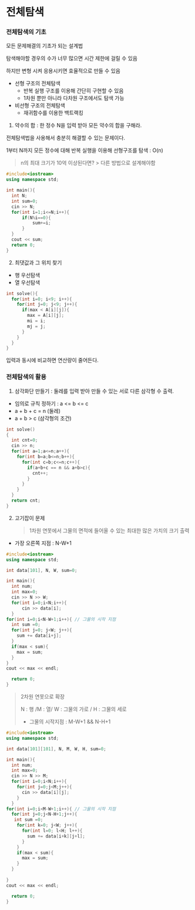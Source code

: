 # 전체탐색

### 전체탐색의 기초

모든 문제해결의 기초가 되는 설계법

탐색해야할 경우의 수가 너무 많으면 시간 제한에 걸릴 수 있음

하지만 변형 시켜 응용시키면 효율적으로 만들 수 있음

- 선형 구조의 전체탐색
  - 반복 실행 구조를 이용해 간단히 구현할 수 있음
  - 1차원 뿐만 아니라 다차원 구조에서도 탐색 가능
- 비선형 구조의 전체탐색
  - 재귀함수를 이용한 백트랙킹



1. 약수의 합 : 한 정수 N을 입력 받아 모든 약수의 합을 구해라.

전체탐색법을 사용해서 충분히 해결할 수 있는 문제이다.

1부터 N까지 모든 정수에 대해 반복 실행을 이용해 선형구조를 탐색 : O(n)

> n의 최대 크기가 10억 이상된다면? > 다른 방법으로 설계해야함

```c++
#include<iostream>
using namespace std;

int main(){
  int N;
  int sum=0;
  cin >> N;
  for(int i=1;i<=N;i++){
      if(N%i==0){
          sum+=i;
      }
  }
  cout << sum;
  return 0;
}
```

2. 최댓값과 그 위치 찾기

- 행 우선탐색 
- 열 우선탐색

```c++
int solve(){
  for(int i=0; i<9; i++){
    for(int j=0; j<9; j++){
      if(max < A[i][j]){
        max = A[i][j];
        mi = i;
        mj = j;
      }
    }
  }
}
```

입력과 동시에 비교하면 연산량이 줄어든다.



### 전체탐색의 활용

1. 삼각화단 만들기 : 둘레를 입력 받아 만들 수 있는 서로 다른 삼각형 수 출력.

- 임의로 규칙 정하기 : a <= b <= c
- a + b + c = n (둘레)
- a + b > c (삼각형의 조건)

```c++
int solve()
{
  int cnt=0;
  cin >> n;
  for(int a=1;a<=n;a++){
    for(int b=a;b<=n;b++){
      for(int c=b;c<=n;c++){
        if(a+b+c == n && a+b>c){
          cnt++;
        }
      }
    }
  }
  return cnt;
}
```

2. 고기잡이 문제 

   > 1차원 연못에서 그물의 면적에 들어올 수 있는 최대한 많은 가치의 크기 출력

- 가장 오른쪽 지점 : N-W+1

```c++
#include<iostream>
using namespace std;

int data[101], N, W, sum=0;

int main(){
  int num;
  int max=0;
  cin >> N >> W;
  for(int i=0;i<N;i++){
      cin >> data[i];
  }
for(int i=0;i<N-W+1;i++){ // 그물의 시작 지점
  int sum =0;
  for(int j=0; j<W; j++){
    sum += data[i+j];
  }
  if(max < sum){
    max = sum;
  }
} 
cout << max << endl;

  return 0;
}
```

> 2차원 연못으로 확장
>
> N : 행 /M : 열/ W : 그물의 가로 / H : 그물의 세로
>
> - 그물의 시작지점 : M-W+1 && N-H+1

```c++
#include<iostream>
using namespace std;

int data[101][101], N, M, W, H, sum=0;

int main(){
  int num;
  int max=0;
  cin >> N >> M;
  for(int i=0;i<N;i++){
  	for(int j=0;j<M;j++){
      cin >> data[i][j];
  	}
  }
for(int i=0;i<M-W+1;i++){ // 그물의 시작 지점
  for(int j=0;j<N-H+1;j++){
   int sum =0;
    for(int k=0; j<W; j++){
      for(int l=0; l<H; l++){
        sum += data[i+k][j+l];
      }
    }
    if(max < sum){
      max = sum;
    }  
  }
  
} 
cout << max << endl;

  return 0;
}
```


